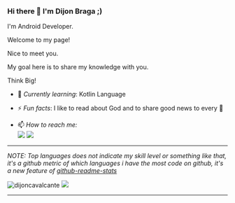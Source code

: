 ### Hi there 👋 I'm Dijon Braga ;)

I'm Android Developer.

Welcome to my page!

Nice to meet you.

My goal here is to share my knowledge with you.

Think Big!

- 🌱 *Currently learning*: Kotlin Language

- ⚡ *Fun facts*: I like to read about God and to share good news to every 🤩

- 📫 *How to reach me:*<br>
<a href="https://www.linkedin.com/in/dijon-braga-9a5b3911a/"><img src="https://img.shields.io/badge/linkedin-%230177B5?style=flat&logo=linkedin&logoColor=white"/></a>
<a href="https://twitter.com/DijonBraga"><img src="https://img.shields.io/badge/twitter-%231DA1F2.svg?&style=flat&logo=twitter&logoColor=white"/></a>

<hr>

*NOTE: Top languages does not indicate my skill level or something like that, it's a github metric of which languages i have the most code on github, it's a new feature of [github-readme-stats](https://github.com/anuraghazra/github-readme-stats)*
</br>

<img alt="dijoncavalcante" src="https://github-readme-stats-anuraghazra1.vercel.app/api?username=dijoncavalcante&line_height=27&include_all_commits=true&show_icons=true&hide_border=true&theme=dark&count_private=true" />

</h1>
<a href="https://github.com/Daggy1234">
  <img src="https://github-readme-stats.vercel.app/api/top-langs/?username=dijoncavalcante&layout=compact&theme=dark&langs_count=8" />
</a>
<hr>
